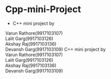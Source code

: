 # Cpp-mini-Project
<ul>
 <li> C++ mini project by</li>
  </ul>
Varun Rathore(9917103107)<br/>
Lalit Garg(9917103126)<br/>
Akshay Raj(9917103136)<br/>
Devansh Garg(9917103109)
C++ mini project by<br/>
Varun Rathore(9917103107)<br/>
Lalit Garg(9917103126)<br/>
Akshay Raj(9917103136)<br/>
Devansh Garg(9917103109)
